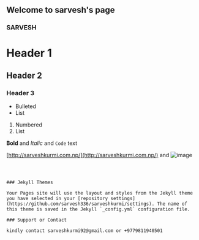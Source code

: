 ## Welcome to sarvesh's page



### SARVESH



# Header 1
## Header 2
### Header 3

- Bulleted
- List

1. Numbered
2. List

**Bold** and _Italic_ and `Code` text

[http://sarveshkurmi.com.np/](http://sarveshkurmi.com.np/) and ![image](C:\Users\mlc\Desktop\WEBSITE)
```



### Jekyll Themes

Your Pages site will use the layout and styles from the Jekyll theme you have selected in your [repository settings](https://github.com/sarvesh336/sarveshkurmi/settings). The name of this theme is saved in the Jekyll `_config.yml` configuration file.

### Support or Contact

kindly contact sarveshkurmi92@gmail.com or +9779811940501
